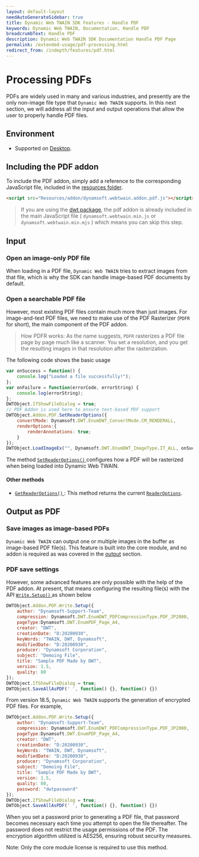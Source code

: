 ```yaml
---
layout: default-layout
needAutoGenerateSidebar: true
title: Dynamic Web TWAIN SDK Features - Handle PDF
keywords: Dynamic Web TWAIN, Documentation, Handle PDF
breadcrumbText: Handle PDF
description: Dynamic Web TWAIN SDK Documentation Handle PDF Page
permalink: /extended-usage/pdf-processing.html
redirect_from: /indepth/features/pdf.html
---
```


# Processing PDFs

PDFs are widely used in many and various industries, and presently are the only non-image file type that `Dynamic Web TWAIN` supports. In this next section, we will address all the input and output operations that allow the user to properly handle PDF files.

## Environment

* Supported on [Desktop]({{site.introduction}}system-requirements.html).

## Including the PDF addon 

To include the PDF addon, simply add a reference to the corresponding JavaScript file, included in the [resources folder]({{site.faq}}what-are-the-resources-files.html).

``` html
<script src="Resources/addon/dynamsoft.webtwain.addon.pdf.js"></script>
```

> If you are using the [dwt package](https://www.npmjs.com/package/dwt), the pdf addon is already included in the main JavaScript file ( `dynamsoft.webtwain.min.js` or `dynamsoft.webtwain.min.mjs` ) which means you can skip this step.

## Input

### Open an image-only PDF file

When loading in a PDF file, `Dynamic Web TWAIN` tries to extract images from that file, which is why the SDK can handle image-based PDF documents by default. 

### Open a searchable PDF file

However, most existing PDF files contain much more than just images. For image-and-text PDF files, we need to make use of the PDF Rasterizer (`PDFR` for short), the main component of the PDF addon.

> How PDFR works: As the name suggests, `PDFR` rasterizes a PDF file page by page much like a scanner. You set a resolution, and you get the resulting images in that resolution after the rasterization. 

The following code shows the basic usage

``` javascript
var onSuccess = function() {
    console.log("Loaded a file successfully!");
};
var onFailure = function(errorCode, errorString) {
    console.log(errorString);
};
DWTObject.IfShowFileDialog = true;
// PDF Addon is used here to ensure text-based PDF support
DWTObject.Addon.PDF.SetReaderOptions({
    convertMode: Dynamsoft.DWT.EnumDWT_ConvertMode.CM_RENDERALL,
    renderOptions:{
        renderAnnotations: true;
    }
});
DWTObject.LoadImageEx("", Dynamsoft.DWT.EnumDWT_ImageType.IT_ALL, onSuccess, onFailure);
```

The method [ `SetReaderOptions()` ]({{site.info}}api/Addon_PDF.html#setreaderoptions) configures how a PDF will be rasterized when being loaded into Dynamic Web TWAIN.

#### Other methods

* [ `GetReaderOptions()` ]({{site.info}}api/Addon_PDF.html#getreaderoptions): This method returns the current [`ReaderOptions`]({{site.info}}/api/interfaces.html#readeroptions).

## Output as PDF

### Save images as image-based PDFs

`Dynamic Web TWAIN` can output one or multiple images in the buffer as image-based PDF file(s). This feature is built into the core module, and no addon is required as was covered in the [output]({{site.indepth}}features/output.html) section.

### PDF save settings

However, some advanced features are only possible with the help of the PDF addon. At present, that means configuring the resulting file(s) with the API [ `Write.Setup()` ]({{site.info}}api/Addon_PDF.html#writesetup) as shown below

``` javascript
DWTObject.Addon.PDF.Write.Setup({
    author: "Dynamsoft-Support-Team",
    compression: Dynamsoft.DWT.EnumDWT_PDFCompressionType.PDF_JP2000,
    pageType:Dynamsoft.DWT.EnumPDF_Page_A4,
    creator: "DWT",
    creationDate: "D:20200930",
    keyWords: "TWAIN, DWT, Dynamsoft",
    modifiedDate: "D:20200930",
    producer: "Dynamsoft Corporation",
    subject: "Demoing File",
    title: "Sample PDF Made by DWT",
    version: 1.5,
    quality: 80
});
DWTObject.IfShowFileDialog = true;
DWTObject.SaveAllAsPDF(' ', function() {}, function() {})
```

From version 18.5, `Dynamic Web TWAIN` supports the generation of encrypted PDF files. For example,

``` javascript
DWTObject.Addon.PDF.Write.Setup({
    author: "Dynamsoft-Support-Team",
    compression: Dynamsoft.DWT.EnumDWT_PDFCompressionType.PDF_JP2000,
    pageType:Dynamsoft.DWT.EnumPDF_Page_A4,
    creator: "DWT",
    creationDate: "D:20200930",
    keyWords: "TWAIN, DWT, Dynamsoft",
    modifiedDate: "D:20200930",
    producer: "Dynamsoft Corporation",
    subject: "Demoing File",
    title: "Sample PDF Made by DWT",
    version: 1.5,
    quality: 80,
    password: "dwtpassword"
});
DWTObject.IfShowFileDialog = true;
DWTObject.SaveAllAsPDF(' ', function() {}, function() {})
```

When you set a password prior to generating a PDF file, that password becomes necessary each time you attempt to open the file thereafter. The password does not restrict the usage permissions of the PDF. The encryption algorithm utilized is AES256, ensuring robust security measures.

Note: Only the core module license is required to use this method.

